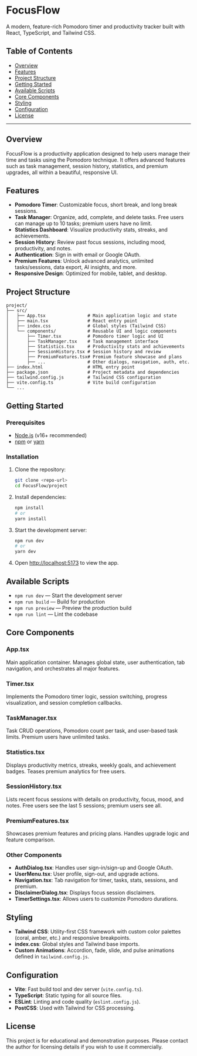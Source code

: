# FocusFlow

A modern, feature-rich Pomodoro timer and productivity tracker built with React, TypeScript, and Tailwind CSS.

## Table of Contents
- [Overview](#overview)
- [Features](#features)
- [Project Structure](#project-structure)
- [Getting Started](#getting-started)
- [Available Scripts](#available-scripts)
- [Core Components](#core-components)
- [Styling](#styling)
- [Configuration](#configuration)
- [License](#license)

---

## Overview
FocusFlow is a productivity application designed to help users manage their time and tasks using the Pomodoro technique. It offers advanced features such as task management, session history, statistics, and premium upgrades, all within a beautiful, responsive UI.

## Features
- **Pomodoro Timer**: Customizable focus, short break, and long break sessions.
- **Task Manager**: Organize, add, complete, and delete tasks. Free users can manage up to 10 tasks; premium users have no limit.
- **Statistics Dashboard**: Visualize productivity stats, streaks, and achievements.
- **Session History**: Review past focus sessions, including mood, productivity, and notes.
- **Authentication**: Sign in with email or Google OAuth.
- **Premium Features**: Unlock advanced analytics, unlimited tasks/sessions, data export, AI insights, and more.
- **Responsive Design**: Optimized for mobile, tablet, and desktop.

## Project Structure
```
project/
├── src/
│   ├── App.tsx                # Main application logic and state
│   ├── main.tsx               # React entry point
│   ├── index.css              # Global styles (Tailwind CSS)
│   └── components/            # Reusable UI and logic components
│       ├── Timer.tsx          # Pomodoro timer logic and UI
│       ├── TaskManager.tsx    # Task management interface
│       ├── Statistics.tsx     # Productivity stats and achievements
│       ├── SessionHistory.tsx # Session history and review
│       ├── PremiumFeatures.tsx# Premium feature showcase and plans
│       ├── ...                # Other dialogs, navigation, auth, etc.
├── index.html                 # HTML entry point
├── package.json               # Project metadata and dependencies
├── tailwind.config.js         # Tailwind CSS configuration
├── vite.config.ts             # Vite build configuration
└── ...
```

## Getting Started
### Prerequisites
- [Node.js](https://nodejs.org/) (v16+ recommended)
- [npm](https://www.npmjs.com/) or [yarn](https://yarnpkg.com/)

### Installation
1. Clone the repository:
   ```sh
   git clone <repo-url>
   cd FocusFlow/project
   ```
2. Install dependencies:
   ```sh
   npm install
   # or
   yarn install
   ```
3. Start the development server:
   ```sh
   npm run dev
   # or
   yarn dev
   ```
4. Open [http://localhost:5173](http://localhost:5173) to view the app.

## Available Scripts
- `npm run dev` — Start the development server
- `npm run build` — Build for production
- `npm run preview` — Preview the production build
- `npm run lint` — Lint the codebase

## Core Components
### App.tsx
Main application container. Manages global state, user authentication, tab navigation, and orchestrates all major features.

### Timer.tsx
Implements the Pomodoro timer logic, session switching, progress visualization, and session completion callbacks.

### TaskManager.tsx
Task CRUD operations, Pomodoro count per task, and user-based task limits. Premium users have unlimited tasks.

### Statistics.tsx
Displays productivity metrics, streaks, weekly goals, and achievement badges. Teases premium analytics for free users.

### SessionHistory.tsx
Lists recent focus sessions with details on productivity, focus, mood, and notes. Free users see the last 5 sessions; premium users see all.

### PremiumFeatures.tsx
Showcases premium features and pricing plans. Handles upgrade logic and feature comparison.

### Other Components
- **AuthDialog.tsx**: Handles user sign-in/sign-up and Google OAuth.
- **UserMenu.tsx**: User profile, sign-out, and upgrade actions.
- **Navigation.tsx**: Tab navigation for timer, tasks, stats, sessions, and premium.
- **DisclaimerDialog.tsx**: Displays focus session disclaimers.
- **TimerSettings.tsx**: Allows users to customize Pomodoro durations.

## Styling
- **Tailwind CSS**: Utility-first CSS framework with custom color palettes (coral, amber, etc.) and responsive breakpoints.
- **index.css**: Global styles and Tailwind base imports.
- **Custom Animations**: Accordion, fade, slide, and pulse animations defined in `tailwind.config.js`.

## Configuration
- **Vite**: Fast build tool and dev server (`vite.config.ts`).
- **TypeScript**: Static typing for all source files.
- **ESLint**: Linting and code quality (`eslint.config.js`).
- **PostCSS**: Used with Tailwind for CSS processing.

## License
This project is for educational and demonstration purposes. Please contact the author for licensing details if you wish to use it commercially. 
